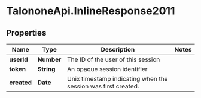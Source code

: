 # TalononeApi.InlineResponse2011

## Properties
Name | Type | Description | Notes
------------ | ------------- | ------------- | -------------
**userId** | **Number** | The ID of the user of this session | 
**token** | **String** | An opaque session identifier | 
**created** | **Date** | Unix timestamp indicating when the session was first created. | 


